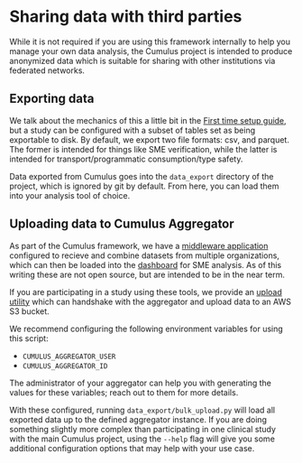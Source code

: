 <!-- Target audience: 
    IT security,
    Clinical researcher
low to medium familiarity with project
-->
# Sharing data with third parties

While it is not required if you are using this framework internally to help you manage
your own data analysis, the Cumulus project is intended to produce anonymized data
which is suitable for sharing with other institutions via federated networks.

## Exporting data

We talk about the mechanics of this a little bit in the 
[First time setup guide](./first-time-setup.md), but a study can be configured with a
subset of tables set as being exportable to disk. By default, we export two file
formats: csv, and parquet. The former is intended for things like SME verification,
while the latter is intended for transport/programmatic consumption/type safety.

Data exported from Cumulus goes into the `data_export` directory of the project,
which is ignored by git by default. From here, you can load them into your analysis
tool of choice.

## Uploading data to Cumulus Aggregator

As part of the Cumulus framework, we have a 
[middleware application](https://github.com/smart-on-fhir/cumulus-aggregator/) 
configured to recieve and combine datasets from multiple organizations, which can
then be loaded into the [dashboard](https://github.com/smart-on-fhir/cumulus-app) 
for SME analysis. As of this writing these are not open source, but are intended
to be in the near term.

If you are participating in a study using these tools, we provide an
[upload utility](../data_export/bulk_upload.py) which can handshake with the
aggregator and upload data to an AWS S3 bucket.

We recommend configuring the following environment variables for using this script:

- `CUMULUS_AGGREGATOR_USER`
- `CUMULUS_AGGREGATOR_ID`

The administrator of your aggregator can help you with generating the values for
these variables; reach out to them for more details.

With these configured, running `data_export/bulk_upload.py` will load all exported
data up to the defined aggregator instance. If you are doing something slightly
more complex than participating in one clinical study with the main Cumulus project,
using the `--help` flag will give you some additional configuration options that
may help with your use case.